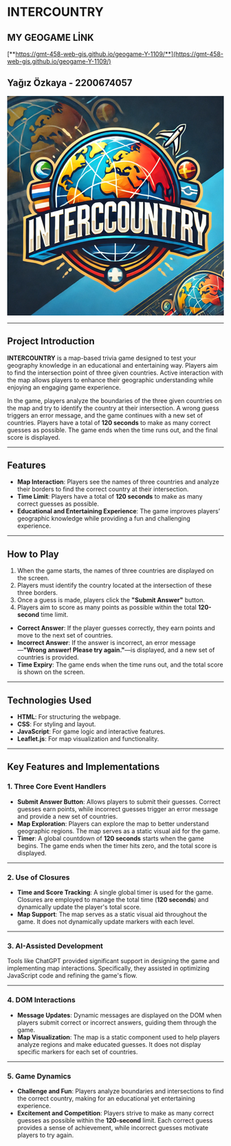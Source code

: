 # INTERCOUNTRY

## **MY GEOGAME LİNK**  
[**https://gmt-458-web-gis.github.io/geogame-Y-1109/**](https://gmt-458-web-gis.github.io/geogame-Y-1109/)

## **Yağız Özkaya - 2200674057**

![Game Logo](https://github.com/GMT-458-Web-GIS/geogame-Y-1109/raw/main/img.png)

---

## **Project Introduction**

**INTERCOUNTRY** is a map-based trivia game designed to test your geography knowledge in an educational and entertaining way. Players aim to find the intersection point of three given countries. Active interaction with the map allows players to enhance their geographic understanding while enjoying an engaging game experience.

In the game, players analyze the boundaries of the three given countries on the map and try to identify the country at their intersection. A wrong guess triggers an error message, and the game continues with a new set of countries. Players have a total of **120 seconds** to make as many correct guesses as possible. The game ends when the time runs out, and the final score is displayed.

---

## **Features**

- **Map Interaction**: Players see the names of three countries and analyze their borders to find the correct country at their intersection.
- **Time Limit**: Players have a total of **120 seconds** to make as many correct guesses as possible.
- **Educational and Entertaining Experience**: The game improves players’ geographic knowledge while providing a fun and challenging experience.

---

## **How to Play**

1. When the game starts, the names of three countries are displayed on the screen.
2. Players must identify the country located at the intersection of these three borders.
3. Once a guess is made, players click the **"Submit Answer"** button.
4. Players aim to score as many points as possible within the total **120-second** time limit.

- **Correct Answer**: If the player guesses correctly, they earn points and move to the next set of countries.
- **Incorrect Answer**: If the answer is incorrect, an error message—**"Wrong answer! Please try again."**—is displayed, and a new set of countries is provided.
- **Time Expiry**: The game ends when the time runs out, and the total score is shown on the screen.

---

## **Technologies Used**

- **HTML**: For structuring the webpage.
- **CSS**: For styling and layout.
- **JavaScript**: For game logic and interactive features.
- **Leaflet.js**: For map visualization and functionality.

---

## **Key Features and Implementations**

### **1. Three Core Event Handlers**

- **Submit Answer Button**: Allows players to submit their guesses. Correct guesses earn points, while incorrect guesses trigger an error message and provide a new set of countries.
- **Map Exploration**: Players can explore the map to better understand geographic regions. The map serves as a static visual aid for the game.
- **Timer**: A global countdown of **120 seconds** starts when the game begins. The game ends when the timer hits zero, and the total score is displayed.

---

### **2. Use of Closures**

- **Time and Score Tracking**: A single global timer is used for the game. Closures are employed to manage the total time (**120 seconds**) and dynamically update the player's total score.
- **Map Support**: The map serves as a static visual aid throughout the game. It does not dynamically update markers with each level.

---

### **3. AI-Assisted Development**

Tools like ChatGPT provided significant support in designing the game and implementing map interactions. Specifically, they assisted in optimizing JavaScript code and refining the game's flow.

---

### **4. DOM Interactions**

- **Message Updates**: Dynamic messages are displayed on the DOM when players submit correct or incorrect answers, guiding them through the game.
- **Map Visualization**: The map is a static component used to help players analyze regions and make educated guesses. It does not display specific markers for each set of countries.

---

### **5. Game Dynamics**

- **Challenge and Fun**: Players analyze boundaries and intersections to find the correct country, making for an educational yet entertaining experience.
- **Excitement and Competition**: Players strive to make as many correct guesses as possible within the **120-second** limit. Each correct guess provides a sense of achievement, while incorrect guesses motivate players to try again.
